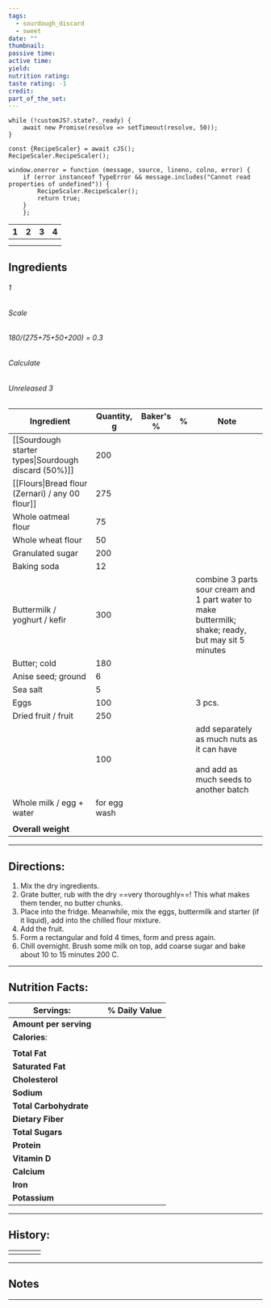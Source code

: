 ```yaml
---
tags:
  - sourdough_discard
  - sweet
date: ""
thumbnail: 
passive time: 
active time: 
yield: 
nutrition rating: 
taste rating: -1
credit: 
part_of_the_set:
---
```

```dataviewjs
while (!customJS?.state?._ready) { 
	await new Promise(resolve => setTimeout(resolve, 50)); 
} 

const {RecipeScaler} = await cJS();
RecipeScaler.RecipeScaler();

window.onerror = function (message, source, lineno, colno, error) {
	if (error instanceof TypeError && message.includes("Cannot read properties of undefined")) {
		RecipeScaler.RecipeScaler();
		return true;
	}
    };
```

| 1                                                                                                                                                                                                                                    | 2                                                                                                                                                                                                                                    | 3                                                                                                                                                                                                                                    | 4                                                                                                                                                                                                                                    |
| ------------------------------------------------------------------------------------------------------------------------------------------------------------------------------------------------------------------------------------ | ------------------------------------------------------------------------------------------------------------------------------------------------------------------------------------------------------------------------------------ | ------------------------------------------------------------------------------------------------------------------------------------------------------------------------------------------------------------------------------------ | ------------------------------------------------------------------------------------------------------------------------------------------------------------------------------------------------------------------------------------ |
|                                                                                                                                                                                                                                      |                                                                                                                                                                                                                                      |                                                                                                                                                                                                                                      |                                                                                                                                                                                                                                      |
|                                                                                                                                                                                                                                      |                                                                                                                                                                                                                                      |                                                                                                                                                                                                                                      |                                                                                                                                                                                                                                      |

## Ingredients

###### 1
###### Scale
###### 180/(275+75+50+200) = 0.3
###### Calculate
###### Unreleased 3

| Ingredient                                           | Quantity, g  | Baker's % | %   | Note                                                                                                |
| ---------------------------------------------------- | ------------ | --------- | --- | --------------------------------------------------------------------------------------------------- |
| [[Sourdough starter types\|Sourdough discard (50%)]] | 200          |           |     |                                                                                                     |
| [[Flours\|Bread flour (Zernari) / any 00 flour]]     | 275          |           |     |                                                                                                     |
| Whole oatmeal flour                                  | 75           |           |     |                                                                                                     |
| Whole wheat flour                                    | 50           |           |     |                                                                                                     |
| Granulated sugar                                     | 200          |           |     |                                                                                                     |
| Baking soda                                          | 12           |           |     |                                                                                                     |
| Buttermilk / yoghurt / kefir                         | 300          |           |     | combine 3 parts sour cream and 1 part water to make buttermilk; shake; ready, but may sit 5 minutes |
| Butter; cold                                         | 180          |           |     |                                                                                                     |
| Anise seed; ground                                   | 6            |           |     |                                                                                                     |
| Sea salt                                             | 5            |           |     |                                                                                                     |
| Eggs                                                 | 100          |           |     | 3 pcs.                                                                                              |
| Dried fruit / fruit                                  | 250          |           |     |                                                                                                     |
|                                                      | 100          |           |     | add separately as much nuts as it can have<br><br>and add as much seeds to another batch            |
| Whole milk / egg + water                             | for egg wash |           |     |                                                                                                     |
|                                                      |              |           |     |                                                                                                     |
| **Overall weight**                                   |              |           |     |                                                                                                     |




---
## Directions:

1. Mix the dry ingredients.
2. Grate butter, rub with the dry ==very thoroughly==! This what makes them tender, no butter chunks.
3. Place into the fridge. Meanwhile, mix the eggs, buttermilk and starter (if it liquid), add into the chilled flour mixture.
4. Add the fruit. 
5. Form a rectangular and fold 4 times, form and press again. 
6. Chill overnight. Brush some milk on top, add coarse sugar and bake about 10 to 15 minutes 200 C.




---
## Nutrition Facts:

| **Servings:**          |       | % Daily Value |
| ---------------------- | ----- | ------------- |
| **Amount per serving** |       |               |
| **Calories**:          |       |               |
|                        |       |               |
| **Total Fat**          |       |               |
| **Saturated Fat**      |       |               |
| **Cholesterol**        |       |               |
| **Sodium**             |       |               |
| **Total Carbohydrate** |       |               |
| **Dietary Fiber**      |       |               |
| **Total Sugars**       |       |               |
| **Protein**            |       |               |
| **Vitamin D**          |       |               |
| **Calcium**            |       |               |
| **Iron**               |       |               |
| **Potassium**          |       |               |

---
## History:

|     |                   |                   |                   |
| --- | ----------------- | ----------------- | ----------------- |
|     |                   |                   |                   |


---
## Notes


>

---



